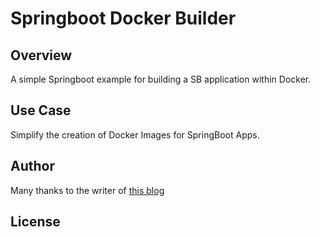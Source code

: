 # Springboot Docker Builder

Overview
--------

A simple Springboot example for building a SB application within Docker.


Use Case
---------
Simplify the creation of Docker Images for SpringBoot Apps.


Author
------

Many thanks to the writer of [this blog](https://www.surevine.com/building-docker-images-with-maven/)

License
-------
